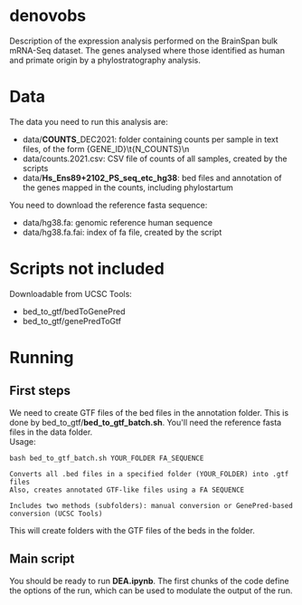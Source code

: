 # denovobs


Description of the expression analysis performed on the BrainSpan bulk mRNA-Seq dataset. The genes analysed where those identified as human and primate origin by a phylostratography analysis.  
  
  
# Data  
  
The data you need to run this analysis are:
- data/**COUNTS**_DEC2021: folder containing counts per sample in text files, of the form {GENE_ID}\t{N_COUNTS}\n   
- data/counts.2021.csv: CSV file of counts of all samples, created by the scripts    
- data/**Hs_Ens89+2102_PS_seq_etc_hg38**: bed files and annotation of the genes mapped in the counts, including phylostartum

You need to download the reference fasta sequence:  
- data/hg38.fa: genomic reference human sequence  
- data/hg38.fa.fai: index of fa file, created by the script  

# Scripts not included  
Downloadable from UCSC Tools:
- bed_to_gtf/bedToGenePred  
- bed_to_gtf/genePredToGtf  

# Running

## First steps  
We need to create GTF files of the bed files in the annotation folder. This is done by bed_to_gtf/**bed_to_gtf_batch.sh**. You'll need the reference fasta files in the data folder.  
Usage:  
```
bash bed_to_gtf_batch.sh YOUR_FOLDER FA_SEQUENCE

Converts all .bed files in a specified folder (YOUR_FOLDER) into .gtf files
Also, creates annotated GTF-like files using a FA SEQUENCE

Includes two methods (subfolders): manual conversion or GenePred-based conversion (UCSC Tools)
```

This will create folders with the GTF files of the beds in the folder. 

## Main script  
You should be ready to run **DEA.ipynb**. The first chunks of the code define the options of the run, which can be used to modulate the output of the run.


